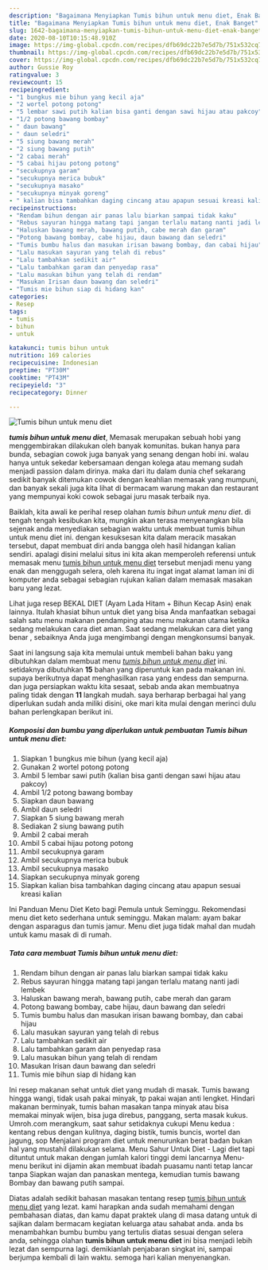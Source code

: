 ```yaml
---
description: "Bagaimana Menyiapkan Tumis bihun untuk menu diet, Enak Banget"
title: "Bagaimana Menyiapkan Tumis bihun untuk menu diet, Enak Banget"
slug: 1642-bagaimana-menyiapkan-tumis-bihun-untuk-menu-diet-enak-banget
date: 2020-08-10T10:15:48.910Z
image: https://img-global.cpcdn.com/recipes/dfb69dc22b7e5d7b/751x532cq70/tumis-bihun-untuk-menu-diet-foto-resep-utama.jpg
thumbnail: https://img-global.cpcdn.com/recipes/dfb69dc22b7e5d7b/751x532cq70/tumis-bihun-untuk-menu-diet-foto-resep-utama.jpg
cover: https://img-global.cpcdn.com/recipes/dfb69dc22b7e5d7b/751x532cq70/tumis-bihun-untuk-menu-diet-foto-resep-utama.jpg
author: Gussie Roy
ratingvalue: 3
reviewcount: 15
recipeingredient:
- "1 bungkus mie bihun yang kecil aja"
- "2 wortel potong potong"
- "5 lembar sawi putih kalian bisa ganti dengan sawi hijau atau pakcoy"
- "1/2 potong bawang bombay"
- " daun bawang"
- " daun seledri"
- "5 siung bawang merah"
- "2 siung bawang putih"
- "2 cabai merah"
- "5 cabai hijau potong potong"
- "secukupnya garam"
- "secukupnya merica bubuk"
- "secukupnya masako"
- "secukupnya minyak goreng"
- " kalian bisa tambahkan daging cincang atau apapun sesuai kreasi kalian"
recipeinstructions:
- "Rendam bihun dengan air panas lalu biarkan sampai tidak kaku"
- "Rebus sayuran hingga matang tapi jangan terlalu matang nanti jadi lembek"
- "Haluskan bawang merah, bawang putih, cabe merah dan garam"
- "Potong bawang bombay, cabe hijau, daun bawang dan seledri"
- "Tumis bumbu halus dan masukan irisan bawang bombay, dan cabai hijau"
- "Lalu masukan sayuran yang telah di rebus"
- "Lalu tambahkan sedikit air"
- "Lalu tambahkan garam dan penyedap rasa"
- "Lalu masukan bihun yang telah di rendam"
- "Masukan Irisan daun bawang dan seledri"
- "Tumis mie bihun siap di hidang kan"
categories:
- Resep
tags:
- tumis
- bihun
- untuk

katakunci: tumis bihun untuk 
nutrition: 169 calories
recipecuisine: Indonesian
preptime: "PT30M"
cooktime: "PT43M"
recipeyield: "3"
recipecategory: Dinner

---
```



![Tumis bihun untuk menu diet](https://img-global.cpcdn.com/recipes/dfb69dc22b7e5d7b/751x532cq70/tumis-bihun-untuk-menu-diet-foto-resep-utama.jpg)

<b><i>tumis bihun untuk menu diet</i></b>, Memasak merupakan sebuah hobi yang menggembirakan dilakukan oleh banyak komunitas. bukan hanya para bunda, sebagian cowok juga banyak yang senang dengan hobi ini. walau hanya untuk sekedar kebersamaan dengan kolega atau memang sudah menjadi passion dalam dirinya. maka dari itu dalam dunia chef sekarang sedikit banyak ditemukan cowok dengan keahlian memasak yang mumpuni, dan banyak sekali juga kita lihat di bermacam warung makan dan restaurant yang mempunyai koki cowok sebagai juru masak terbaik nya.

Baiklah, kita awali ke perihal resep olahan <i>tumis bihun untuk menu diet</i>. di tengah tengah kesibukan kita, mungkin akan terasa menyenangkan bila sejenak anda menyediakan sebagian waktu untuk membuat tumis bihun untuk menu diet ini. dengan kesuksesan kita dalam meracik masakan tersebut, dapat membuat diri anda bangga oleh hasil hidangan kalian sendiri. apalagi disini melalui situs ini kita akan memperoleh referensi untuk memasak menu <u>tumis bihun untuk menu diet</u> tersebut menjadi menu yang enak dan menggugah selera, oleh karena itu ingat ingat alamat laman ini di komputer anda sebagai sebagian rujukan kalian dalam memasak masakan baru yang lezat.

Lihat juga resep BEKAL DIET (Ayam Lada Hitam + Bihun Kecap Asin) enak lainnya. Itulah khasiat bihun untuk diet yang bisa Anda manfaatkan sebagai salah satu menu makanan pendamping atau menu makanan utama ketika sedang melakukan cara diet aman. Saat sedang melakukan cara diet yang benar , sebaiknya Anda juga mengimbangi dengan mengkonsumsi banyak.


Saat ini langsung saja kita memulai untuk membeli bahan baku yang dibutuhkan dalam membuat menu <u><i>tumis bihun untuk menu diet</i></u> ini. setidaknya dibutuhkan <b>15</b> bahan yang diperuntuk kan pada makanan ini. supaya berikutnya dapat menghasilkan rasa yang endess dan sempurna. dan juga persiapkan waktu kita sesaat, sebab anda akan membuatnya paling tidak dengan <b>11</b> langkah mudah. saya berharap berbagai hal yang diperlukan sudah anda miliki disini, oke mari kita mulai dengan merinci dulu bahan perlengkapan berikut ini.

<!--inarticleads1-->

##### Komposisi dan bumbu yang diperlukan untuk pembuatan Tumis bihun untuk menu diet:

1. Siapkan 1 bungkus mie bihun (yang kecil aja)
1. Gunakan 2 wortel potong potong
1. Ambil 5 lembar sawi putih (kalian bisa ganti dengan sawi hijau atau pakcoy)
1. Ambil 1/2 potong bawang bombay
1. Siapkan  daun bawang
1. Ambil  daun seledri
1. Siapkan 5 siung bawang merah
1. Sediakan 2 siung bawang putih
1. Ambil 2 cabai merah
1. Ambil 5 cabai hijau potong potong
1. Ambil secukupnya garam
1. Ambil secukupnya merica bubuk
1. Ambil secukupnya masako
1. Siapkan secukupnya minyak goreng
1. Siapkan  kalian bisa tambahkan daging cincang atau apapun sesuai kreasi kalian


Ini Panduan Menu Diet Keto bagi Pemula untuk Seminggu. Rekomendasi menu diet keto sederhana untuk seminggu. Makan malam: ayam bakar dengan asparagus dan tumis jamur. Menu diet juga tidak mahal dan mudah untuk kamu masak di di rumah. 

<!--inarticleads2-->

##### Tata cara membuat Tumis bihun untuk menu diet:

1. Rendam bihun dengan air panas lalu biarkan sampai tidak kaku
1. Rebus sayuran hingga matang tapi jangan terlalu matang nanti jadi lembek
1. Haluskan bawang merah, bawang putih, cabe merah dan garam
1. Potong bawang bombay, cabe hijau, daun bawang dan seledri
1. Tumis bumbu halus dan masukan irisan bawang bombay, dan cabai hijau
1. Lalu masukan sayuran yang telah di rebus
1. Lalu tambahkan sedikit air
1. Lalu tambahkan garam dan penyedap rasa
1. Lalu masukan bihun yang telah di rendam
1. Masukan Irisan daun bawang dan seledri
1. Tumis mie bihun siap di hidang kan


Ini resep makanan sehat untuk diet yang mudah di masak. Tumis bawang hingga wangi, tidak usah pakai minyak, tp pakai wajan anti lengket. Hindari makanan berminyak, tumis bahan masakan tanpa minyak atau bisa memakai minyak wijen, bisa juga direbus, panggang, serta masak kukus. Umroh.com merangkum, saat sahur setidaknya cukupi Menu kedua : kentang rebus dengan kulitnya, daging bistik, tumis buncis, wortel dan jagung, sop Menjalani program diet untuk menurunkan berat badan bukan hal yang mustahil dilakukan selama. Menu Sahur Untuk Diet - Lagi diet tapi dituntut untuk makan dengan jumlah kalori tinggi demi lancarnya Menu-menu berikut ini dijamin akan membuat ibadah puasamu nanti tetap lancar tanpa Siapkan wajan dan panaskan mentega, kemudian tumis bawang Bombay dan bawang putih sampai. 

Diatas adalah sedikit bahasan masakan tentang resep <u>tumis bihun untuk menu diet</u> yang lezat. kami harapkan anda sudah memahami dengan pembahasan diatas, dan kamu dapat praktek ulang di masa datang untuk di sajikan dalam bermacam kegiatan keluarga atau sahabat anda. anda bs menambahkan bumbu bumbu yang tertulis diatas sesuai dengan selera anda, sehingga olahan <b>tumis bihun untuk menu diet</b> ini bisa menjadi lebih lezat dan sempurna lagi. demikianlah penjabaran singkat ini, sampai berjumpa kembali di lain waktu. semoga hari kalian menyenangkan.
